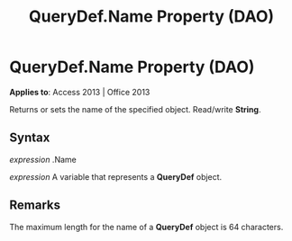 ﻿---
title: QueryDef.Name Property (DAO)
TOCTitle: Name Property
ms:assetid: f8064e5c-26ad-1f4e-c5d9-f244394cbefb
ms:mtpsurl: https://msdn.microsoft.com/en-us/library/Ff836936(v=office.15)
ms:contentKeyID: 48548776
ms.date: 09/18/2015
mtps_version: v=office.15
---

# QueryDef.Name Property (DAO)


**Applies to**: Access 2013 | Office 2013

Returns or sets the name of the specified object. Read/write **String**.

## Syntax

*expression* .Name

*expression* A variable that represents a **QueryDef** object.

## Remarks

The maximum length for the name of a **QueryDef** object is 64 characters.


